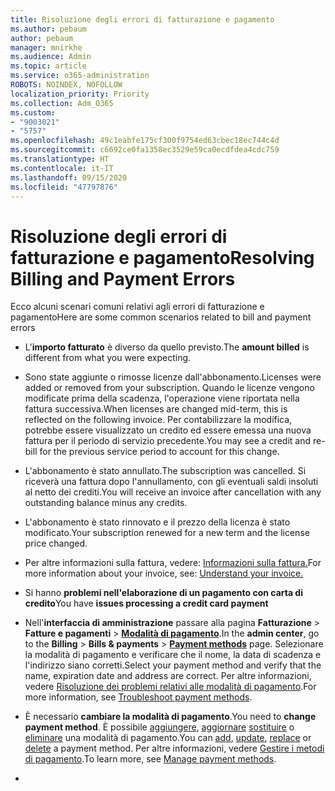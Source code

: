 ```yaml
---
title: Risoluzione degli errori di fatturazione e pagamento
ms.author: pebaum
author: pebaum
manager: mnirkhe
ms.audience: Admin
ms.topic: article
ms.service: o365-administration
ROBOTS: NOINDEX, NOFOLLOW
localization_priority: Priority
ms.collection: Adm_O365
ms.custom:
- "9003021"
- "5757"
ms.openlocfilehash: 49c1eabfe175cf300f9754ed63cbec18ec744c4d
ms.sourcegitcommit: c6692ce0fa1358ec3529e59ca0ecdfdea4cdc759
ms.translationtype: HT
ms.contentlocale: it-IT
ms.lasthandoff: 09/15/2020
ms.locfileid: "47797876"
---
```

# <a name="resolving-billing-and-payment-errors"></a><span data-ttu-id="64ed5-102">Risoluzione degli errori di fatturazione e pagamento</span><span class="sxs-lookup"><span data-stu-id="64ed5-102">Resolving Billing and Payment Errors</span></span>

<span data-ttu-id="64ed5-103">Ecco alcuni scenari comuni relativi agli errori di fatturazione e pagamento</span><span class="sxs-lookup"><span data-stu-id="64ed5-103">Here are some common scenarios related to bill and payment errors</span></span>

- <span data-ttu-id="64ed5-104">L'**importo fatturato** è diverso da quello previsto.</span><span class="sxs-lookup"><span data-stu-id="64ed5-104">The  **amount billed** is different from what you were expecting.</span></span>
- <span data-ttu-id="64ed5-105">Sono state aggiunte o rimosse licenze dall'abbonamento.</span><span class="sxs-lookup"><span data-stu-id="64ed5-105">Licenses were added or removed from your subscription.</span></span> <span data-ttu-id="64ed5-106">Quando le licenze vengono modificate prima della scadenza, l'operazione viene riportata nella fattura successiva.</span><span class="sxs-lookup"><span data-stu-id="64ed5-106">When licenses are changed mid-term, this is reflected on the following invoice.</span></span> <span data-ttu-id="64ed5-107">Per contabilizzare la modifica, potrebbe essere visualizzato un credito ed essere emessa una nuova fattura per il periodo di servizio precedente.</span><span class="sxs-lookup"><span data-stu-id="64ed5-107">You may see a credit and re- bill for the previous service period to account for this change.</span></span>
- <span data-ttu-id="64ed5-108">L'abbonamento è stato annullato.</span><span class="sxs-lookup"><span data-stu-id="64ed5-108">The subscription was cancelled.</span></span> <span data-ttu-id="64ed5-109">Si riceverà una fattura dopo l'annullamento, con gli eventuali saldi insoluti al netto dei crediti.</span><span class="sxs-lookup"><span data-stu-id="64ed5-109">You will receive an invoice after cancellation with any outstanding balance minus any credits.</span></span>
- <span data-ttu-id="64ed5-110">L'abbonamento è stato rinnovato e il prezzo della licenza è stato modificato.</span><span class="sxs-lookup"><span data-stu-id="64ed5-110">Your subscription renewed for a new term and the license price changed.</span></span>
- <span data-ttu-id="64ed5-111">Per altre informazioni sulla fattura, vedere: [Informazioni sulla fattura.](https://docs.microsoft.com/microsoft-365/commerce/billing-and-payments/understand-your-invoice2)</span><span class="sxs-lookup"><span data-stu-id="64ed5-111">For more information about your invoice, see:  [Understand your invoice.](https://docs.microsoft.com/microsoft-365/commerce/billing-and-payments/understand-your-invoice2)</span></span>
- <span data-ttu-id="64ed5-112">Si hanno **problemi nell'elaborazione di un pagamento con carta di credito**</span><span class="sxs-lookup"><span data-stu-id="64ed5-112">You have  **issues processing a credit card payment**</span></span>
- <span data-ttu-id="64ed5-113">Nell'**interfaccia di amministrazione** passare alla pagina **Fatturazione**  >  **Fatture e pagamenti**  >  **[Modalità di pagamento](https://go.microsoft.com/fwlink/p/?linkid=2018806)**.</span><span class="sxs-lookup"><span data-stu-id="64ed5-113">In the  **admin center**, go to the  **Billing**  >  **Bills & payments**  >  **[Payment methods](https://go.microsoft.com/fwlink/p/?linkid=2018806)** page.</span></span> <span data-ttu-id="64ed5-114">Selezionare la modalità di pagamento e verificare che il nome, la data di scadenza e l'indirizzo siano corretti.</span><span class="sxs-lookup"><span data-stu-id="64ed5-114">Select your payment method and verify that the name, expiration date and address are correct.</span></span> <span data-ttu-id="64ed5-115">Per altre informazioni, vedere [Risoluzione dei problemi relativi alle modalità di pagamento](https://docs.microsoft.com/microsoft-365/commerce/billing-and-payments/manage-payment-methods#troubleshoot-payment-methods).</span><span class="sxs-lookup"><span data-stu-id="64ed5-115">For more information, see  [Troubleshoot payment methods](https://docs.microsoft.com/microsoft-365/commerce/billing-and-payments/manage-payment-methods#troubleshoot-payment-methods).</span></span>

- <span data-ttu-id="64ed5-116">È necessario **cambiare la modalità di pagamento**.</span><span class="sxs-lookup"><span data-stu-id="64ed5-116">You need to  **change payment method**.</span></span> <span data-ttu-id="64ed5-117">È possibile [aggiungere](https://docs.microsoft.com/microsoft-365/commerce/billing-and-payments/manage-payment-methods?view=o365-worldwide#add-a-payment-method), [aggiornare](https://docs.microsoft.com/microsoft-365/commerce/billing-and-payments/manage-payment-methods?view=o365-worldwide#update-payment-method-details) [sostituire](https://docs.microsoft.com/microsoft-365/commerce/billing-and-payments/manage-payment-methods?view=o365-worldwide#replace-a-payment-method) o [eliminare](https://docs.microsoft.com/microsoft-365/commerce/billing-and-payments/manage-payment-methods?view=o365-worldwide#delete-a-payment-method) una modalità di pagamento.</span><span class="sxs-lookup"><span data-stu-id="64ed5-117">You can [add](https://docs.microsoft.com/microsoft-365/commerce/billing-and-payments/manage-payment-methods?view=o365-worldwide#add-a-payment-method),  [update](https://docs.microsoft.com/microsoft-365/commerce/billing-and-payments/manage-payment-methods?view=o365-worldwide#update-payment-method-details),  [replace](https://docs.microsoft.com/microsoft-365/commerce/billing-and-payments/manage-payment-methods?view=o365-worldwide#replace-a-payment-method)  or  [delete](https://docs.microsoft.com/microsoft-365/commerce/billing-and-payments/manage-payment-methods?view=o365-worldwide#delete-a-payment-method)  a payment method.</span></span> <span data-ttu-id="64ed5-118">Per altre informazioni, vedere [Gestire i metodi di pagamento](https://docs.microsoft.com/microsoft-365/commerce/billing-and-payments/manage-payment-methods?view=o365-worldwide).</span><span class="sxs-lookup"><span data-stu-id="64ed5-118">To learn more, see  [Manage payment methods](https://docs.microsoft.com/microsoft-365/commerce/billing-and-payments/manage-payment-methods?view=o365-worldwide).</span></span>
- 